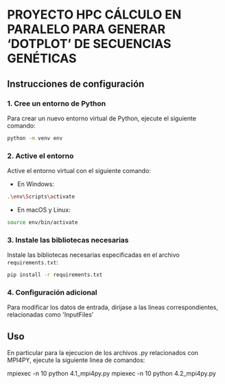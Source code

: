 # PROYECTO HPC CÁLCULO EN PARALELO PARA GENERAR ‘DOTPLOT’ DE SECUENCIAS GENÉTICAS 


## Instrucciones de configuración

### 1. Cree un entorno de Python

Para crear un nuevo entorno virtual de Python, ejecute el siguiente comando:

```bash
python -m venv env
```

### 2. Active el entorno

Active el entorno virtual con el siguiente comando:

- En Windows:
```bash
.\env\Scripts\activate
```
- En macOS y Linux:
```bash
source env/bin/activate
```

### 3. Instale las bibliotecas necesarias

Instale las bibliotecas necesarias especificadas en el archivo `requirements.txt`:

```bash
pip install -r requirements.txt
```

### 4. Configuración adicional

Para modificar los datos de entrada, dirijase a las lineas correspondientes, relacionadas como 'InputFiles'

## Uso

En particular para la ejecucion de los archivos .py relacionados con MPI4PY, ejecute la siguiente linea de comandos:

mpiexec -n 10 python 4.1_mpi4py.py
mpiexec -n 10 python 4.2_mpi4py.py

